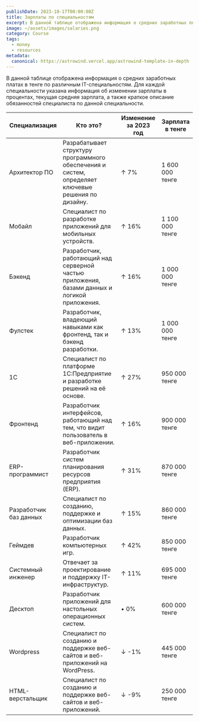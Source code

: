 ```yaml
---
publishDate: 2023-10-17T00:00:00Z
title: Зарплаты по специальностям
excerpt: В данной таблице отображена информация о средних заработных платах в тенге по различным IT-специальностям.
image: ~/assets/images/salaries.png
category: Course
tags:
  - money
  - resources
metadata:
  canonical: https://astrowind.vercel.app/astrowind-template-in-depth
---
```


В данной таблице отображена информация о средних заработных платах в тенге по различным IT-специальностям. Для каждой специальности указана информация об изменении зарплаты в процентах, текущая средняя зарплата, а также краткое описание обязанностей специалиста по данной специальности.

| Специализация          | Кто это?                                                                                           | Изменение за 2023 год | Зарплата в тенге |
| ---------------------- | -------------------------------------------------------------------------------------------------- | --------------------- | ---------------- |
| Архитектор ПО          | Разрабатывает структуру программного обеспечения и систем, определяет ключевые решения по дизайну. | ↑ 7%                  | 1 600 000 тенге  |
| Мобайл                 | Специалист по разработке приложений для мобильных устройств.                                       | ↑ 16%                 | 1 100 000 тенге  |
| Бэкенд                 | Разработчик, работающий над серверной частью приложения, базами данных и логикой приложения.       | ↑ 16%                 | 1 000 000 тенге  |
| Фулстек                | Разработчик, владеющий навыками как фронтенд, так и бэкенд разработки.                             | ↑ 13%                 | 1 000 000 тенге  |
| 1С                     | Специалист по платформе 1С:Предприятие и разработке решений на её основе.                          | ↑ 27%                 | 950 000 тенге    |
| Фронтенд               | Разработчик интерфейсов, работающий над тем, что видит пользователь в веб-приложении.              | ↑ 16%                 | 900 000 тенге    |
| ERP-программист        | Разработчик систем планирования ресурсов предприятия (ERP).                                        | ↑ 31%                 | 870 000 тенге    |
| Разработчик баз данных | Специалист по созданию, поддержке и оптимизации баз данных.                                        | ↑ 15%                 | 860 000 тенге    |
| Геймдев                | Разработчик компьютерных игр.                                                                      | ↑ 42%                 | 850 000 тенге    |
| Системный инженер      | Отвечает за проектирование и поддержку IT-инфраструктур.                                           | ↑ 11%                 | 695 000 тенге    |
| Десктоп                | Разработчик приложений для настольных операционных систем.                                         | • 0%                  | 600 000 тенге    |
| Wordpress              | Специалист по созданию и поддержке веб-сайтов и веб-приложений на WordPress.                       | ↓ -1%                 | 445 000 тенге    |
| HTML-верстальщик       | Специалист по созданию и поддержке веб-сайтов и веб-приложений.                                    | ↓ -9%                 | 250 000 тенге    |
